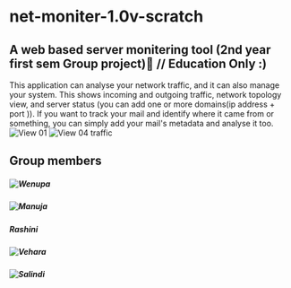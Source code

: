 # net-moniter-1.0v-scratch
A web based server monitering tool (2nd year first sem Group project)🐧
// Education Only :) 
-----------------------------------------------------------------------

This application can analyse your network traffic, and it can also manage your system. This shows incoming and outgoing traffic, network topology view, and server status (you can add one or more domains(ip address + port )). If you want to track your mail and identify where it came from or something, you can simply add your mail's metadata and analyse it too.
![View 01](https://pbs.twimg.com/media/Fk41Z-LXwAE9p98?format=jpg&name=large)
![View 04 traffic](https://pbs.twimg.com/media/Fk44Y6sWAAEQwhY?format=png&name=medium)


Group members
--------------

##### ![Wenupa](https://github.com/wenupa)
##### ![Manuja](https://github.com/manuja29)
##### Rashini
##### ![Vehara](https://github.com/VeharaW)
##### ![Salindi](https://github.com/Salindi)



